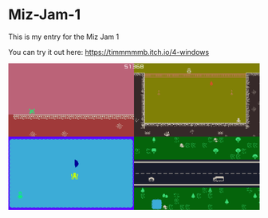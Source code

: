 # Miz-Jam-1
This is my entry for the Miz Jam 1

You can try it out here: https://timmmmmb.itch.io/4-windows

![screenshot](Game/assets/images/screenshot.png)
